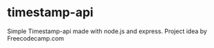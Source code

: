 # timestamp-api
Simple Timestamp-api made with node.js and express. Project idea by Freecodecamp.com

